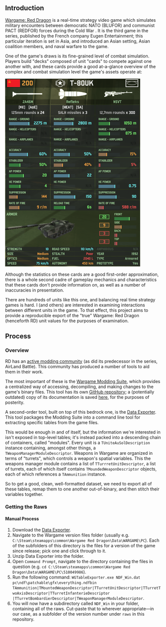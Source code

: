## Introduction

[Wargame: Red Dragon](https://en.wikipedia.org/wiki/Wargame:_Red_Dragon) is a real-time strategy video game which
simulates military encounters between democratic NATO (BLUFOR) and communist PACT (REDFOR) forces during the Cold War
. It is the third game in the series, published by the French company Eugen Entertainment; this particular iteration
is set in Asia, and introduced an Asian setting, Asian coalition members, and naval warfare to the game.

One of the game's draws is its fine-grained level of combat simulation. Players build "decks" composed of unit
"cards" to compete against one another with, and these cards provide a good at-a-glance overview of the complex and
combat simulation level the game's assets operate at:

![stuff](figures/T80UK-Unit-Card.png)

Although the statistics on these cards are a good first-order approximation, there is a whole second cadre of
gameplay mechanics and characteristics that these cards don't provide information on, as well as a number of
inaccuracies in presentation.

There are hundreds of units like this one, and balancing real time strategy games is hard. I (and others) are interested
in examining interactions between different units in the game. To that effect, this project aims to provide a
reproducible export of the "true" Wargame: Red Dragon (henceforth RD) unit values for the purposes of examination.

## Process
### Overview

RD has an [active modding community](http://forums.eugensystems.com/viewforum.php?f=187) (as did its predecessor in
the series, AirLand Battle). This community has produced a number of tools to aid them in their work.

The most important of these is the [Wargame Modding Suite](http://forums.eugensystems.com/viewtopic.php?t=45922), which
provides a centralized way of accessing, decompiling, and making changes to the game's binary files. This tool has
its own [GitHub repository](https://github.com/enohka/moddingSuite); a (potentially outdated) copy of its
documentation is saved [here](figures\wargame-modding-suite.pdf), for the purposes of posterity.

A second-order tool, built on top of this bedrock one, is the [Data Exporter](http://forums.eugensystems.com/viewtopic.php?f=187&t=57927&sid=3be76da66f1adb0d5a78b97d9f2f0d94).
This tool packages the Modding Suite into a command line tool for extracting specific tables from the game files.

This would be enough in and of itself, but the information we're interested in isn't exposed in top-level tables;
it's instead packed into a descending chain of containers, called "modules". Every unit is a
`TUniteAuSolDescription` instance containing, amongst other things, a `TWeaponManagerModuleDescriptor`. Weapons in
Wargame are organized in terms of "turrets", which controls a weapon's spatial variables. This the weapons manager
module contains a list of `TTurrretUnitDescriptor`, a list of turrets, each of which itself
contains `TMoundedWeaponDescriptor` objects, each of which references a `TAmmunition` instance.

So to get a good, clean, well-formatted dataset, we need to export all of these tables, remap them to one another
out-of-binary, and then stitch their variables together.

### Getting the Raws

#### Manual Process

1. Download the [Data Exporter](http://forums.eugensystems.com/viewtopic.php?f=187&t=57927&sid=3be76da66f1adb0d5a78b97d9f2f0d94).
2. Navigate to the Wargame version files folder (usually e.g. `C:\Steam\steamapps\common\Wargame Red
Dragon\Data\WARGAME\PC`). Each of the subfolders of this directory is the files for a version of the game since
release; pick one and click through to it.
3. Unzip Data Exporter into the folder.
4. Open `Command Prompt`, navigate to the directory containing the files in question (e.g. `cd
C:\Steam\steamapps\common\Wargame Red Dragon\Data\WARGAME\PC\510049986`).
5. Run the following command:
    `WGTableExporter.exe NDF_Win.dat pc\ndf\patchable\gfx\everything.ndfbin
    TAmmunition|TMountedWeaponDescriptor|TTurretUnitDescriptor|TTurretTwoAxisDescriptor|TTurretInfanterieDescriptor
    |TTurretBombardierDescriptor|TWeaponManagerModuleDescriptor`.
6. You will now have a subdirectory called `NDF_Win` in your folder, containing all of the raws. Cut-paste that to
wherever appropriate&mdash;in our case, as a subfolder of the version number under `raws` in this repository.
